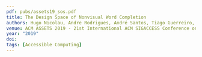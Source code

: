 ```yaml
---
pdf: pubs/assets19_sos.pdf
title: The Design Space of Nonvisual Word Completion
authors: Hugo Nicolau, Andre Rodrigues, André Santos, Tiago Guerreiro, Kyle Montague and João Guerreiro
venue: ACM ASSETS 2019 - 21st International ACM SIGACCESS Conference on Computers and Accessibility, Pittsburgh, PA, USA, October, 2019
year: "2019"
doi: 
tags: [Accessible Computing]
---
```

